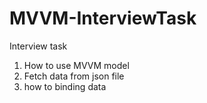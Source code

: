# MVVM-InterviewTask
Interview task

1. How to use MVVM model
2. Fetch data from json file
3. how to binding data
